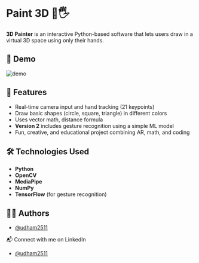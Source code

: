 # Paint 3D 🎨🖐️

**3D Painter** is an interactive Python-based software that lets users draw in a virtual 3D space using only their hands.

## 📸 Demo

![demo](https://github.com/udham2511/paint-3d/blob/assets/images/demo.jpg)

## 🚀 Features
- Real-time camera input and hand tracking (21 keypoints)
- Draw basic shapes (circle, square, triangle) in different colors
- Uses vector math, distance formula
- **Version 2** includes gesture recognition using a simple ML model
- Fun, creative, and educational project combining AR, math, and coding

## 🛠️ Technologies Used
- **Python**  
- **OpenCV**  
- **MediaPipe**  
- **NumPy**  
- **TensorFlow** (for gesture recognition)

## 👨‍💻 Authors

- [@udham2511](https://www.github.com/udham2511)

📬 Connect with me on LinkedIn
- [@udham2511](https://www.linkedin.com/in/udham2511/)